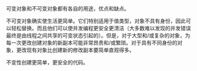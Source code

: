 可变对象和不可变对象都有各自的用途，优点和缺点。

不可变对象确实使生活更简单。它们特别适用于值类型，对象不具有身份，因此可以轻松替换。而且他们可以使并发编程更安全更清洁（大多数难以发现的并发错误最终是由线程之间共享的可变状态引起的）。但是，对于大型和/或复杂的对象，为每一次更改创建对象的新副本可能非常昂贵和/或繁琐。对于具有不同身份的对象，更改现有对象比创建新的修改副本要简单直观得多。

不变性创建更简单，更安全的代码。
